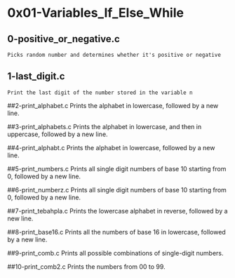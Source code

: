 # 0x01-Variables_If_Else_While

## 0-positive_or_negative.c
	Picks random number and determines whether it's positive or negative

## 1-last_digit.c
	Print the last digit of the number stored in the variable n

##2-print_alphabet.c
	Prints the alphabet in lowercase, followed by a new line.

##3-print_alphabets.c
	Prints the alphabet in lowercase, and then in uppercase, followed by a new line.

##4-print_alphabt.c
	Prints the alphabet in lowercase, followed by a new line.

##5-print_numbers.c
	Prints all single digit numbers of base 10 starting from 0, followed by a new line.

##6-print_numberz.c
	Prints all single digit numbers of base 10 starting from 0, followed by a new line.

##7-print_tebahpla.c
	Prints the lowercase alphabet in reverse, followed by a new line.

##8-print_base16.c
	Prints all the numbers of base 16 in lowercase, followed by a new line.

##9-print_comb.c
	Prints all possible combinations of single-digit numbers.

##10-print_comb2.c
	Prints the numbers from 00 to 99.
